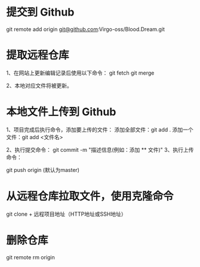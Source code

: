 # 提交到 Github
git remote add origin git@github.com:Virgo-oss/Blood.Dream.git

# 提取远程仓库
1、在网站上更新编辑记录后使用以下命令：
git fetch
git merge

2、本地对应文件将被更新。

# 本地文件上传到 Github
1、项目完成后执行命令，添加要上传的文件：
添加全部文件：git add .
添加一个文件：git add <文件名>

2、执行提交命令：
git commit -m "描述信息(例如：添加 ** 文件)"
3、执行上传命令：

git push origin <branch> (默认为master)

# 从远程仓库拉取文件，使用克隆命令
git clone + 远程项目地址（HTTP地址或SSH地址）

# 删除仓库
git remote rm origin
